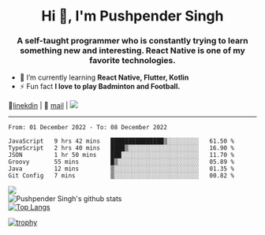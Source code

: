 <h1 align="center">Hi 👋, I'm Pushpender Singh</h1>
<h3 align="center">A self-taught programmer who is constantly trying to learn something new and interesting. React Native is one of my favorite technologies.</h3>

- 🌱 I’m currently learning **React Native, Flutter, Kotlin**
- ⚡ Fun fact **I love to play Badminton and Football.**

👔[linekdin](https://www.linkedin.com/in/pushpender-singh-240061202/) | 📧 [mail](mailto:pushpendersingh@p2devs.com) | ![](https://komarev.com/ghpvc/?username=pushpender-singh-ap&color=blue)


---

<!--START_SECTION:waka-->

```text
From: 01 December 2022 - To: 08 December 2022

JavaScript   9 hrs 42 mins   ███████████████▒░░░░░░░░░   61.50 %
TypeScript   2 hrs 40 mins   ████▒░░░░░░░░░░░░░░░░░░░░   16.90 %
JSON         1 hr 50 mins    ███░░░░░░░░░░░░░░░░░░░░░░   11.70 %
Groovy       55 mins         █▒░░░░░░░░░░░░░░░░░░░░░░░   05.89 %
Java         12 mins         ▒░░░░░░░░░░░░░░░░░░░░░░░░   01.35 %
Git Config   7 mins          ▒░░░░░░░░░░░░░░░░░░░░░░░░   00.82 %
```

<!--END_SECTION:waka-->

<img align="left" src="https://github-readme-streak-stats.herokuapp.com/?user=pushpender-singh-ap&theme=dark" /></br>
![Pushpender Singh's github stats](https://github-readme-stats.vercel.app/api?username=pushpender-singh-ap&show_icons=true&theme=radical&count_private=true)</br>
[![Top Langs](https://github-readme-stats.vercel.app/api/top-langs/?username=pushpender-singh-ap&theme=radical)](https://github.com/pushpender-singh-ap/github-readme-stats)

[![trophy](https://github-profile-trophy.vercel.app/?username=pushpender-singh-ap&theme=radical)](https://github.com/pushpender-singh-ap/pushpender-singh-ap)
